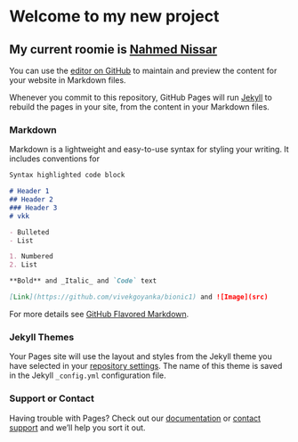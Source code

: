 # Welcome to my new project

## My current roomie is [Nahmed Nissar](https://www.linkedin.com/in/nahmed-nissar-a4411b145/)

You can use the [editor on GitHub](https://github.com/vivekgoyanka/vivekgoyanka.github.io/edit/master/README.md) to maintain and preview the content for your website in Markdown files.

Whenever you commit to this repository, GitHub Pages will run [Jekyll](https://jekyllrb.com/) to rebuild the pages in your site, from the content in your Markdown files.

### Markdown

Markdown is a lightweight and easy-to-use syntax for styling your writing. It includes conventions for

```markdown
Syntax highlighted code block

# Header 1 
## Header 2
### Header 3
# vkk

- Bulleted
- List

1. Numbered
2. List

**Bold** and _Italic_ and `Code` text

[Link](https://github.com/vivekgoyanka/bionic1) and ![Image](src)
```

For more details see [GitHub Flavored Markdown](https://guides.github.com/features/mastering-markdown/).

### Jekyll Themes

Your Pages site will use the layout and styles from the Jekyll theme you have selected in your [repository settings](https://github.com/vivekgoyanka/vivekgoyanka.github.io/settings). The name of this theme is saved in the Jekyll `_config.yml` configuration file.

### Support or Contact

Having trouble with Pages? Check out our [documentation](https://help.github.com/categories/github-pages-basics/) or [contact support](https://github.com/contact) and we’ll help you sort it out.
